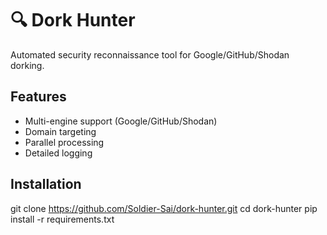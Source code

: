 # 🔍 Dork Hunter

Automated security reconnaissance tool for Google/GitHub/Shodan dorking.

## Features
- Multi-engine support (Google/GitHub/Shodan)
- Domain targeting
- Parallel processing
- Detailed logging

## Installation
git clone https://github.com/Soldier-Sai/dork-hunter.git
cd dork-hunter
pip install -r requirements.txt
